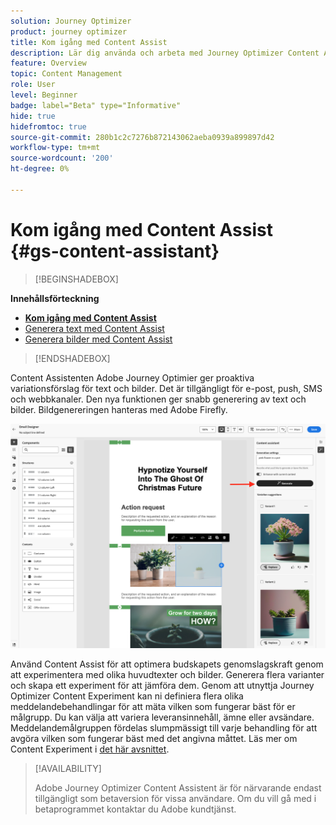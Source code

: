 ```yaml
---
solution: Journey Optimizer
product: journey optimizer
title: Kom igång med Content Assist
description: Lär dig använda och arbeta med Journey Optimizer Content Assist
feature: Overview
topic: Content Management
role: User
level: Beginner
badge: label="Beta" type="Informative"
hide: true
hidefromtoc: true
source-git-commit: 280b1c2c7276b872143062aeba0939a899897d42
workflow-type: tm+mt
source-wordcount: '200'
ht-degree: 0%

---
```


# Kom igång med Content Assist {#gs-content-assistant}

>[!BEGINSHADEBOX]

**Innehållsförteckning**

* **[Kom igång med Content Assist](gs-generative.md)**
* [Generera text med Content Assist](generative-title.md)
* [Generera bilder med Content Assist](generative-image.md)

>[!ENDSHADEBOX]


Content Assistenten Adobe Journey Optimier ger proaktiva variationsförslag för text och bilder. Det är tillgängligt för e-post, push, SMS och webbkanaler. Den nya funktionen ger snabb generering av text och bilder. Bildgenereringen hanteras med Adobe Firefly.

![](assets/image-gen-ai.png)



Använd Content Assist för att optimera budskapets genomslagskraft genom att experimentera med olika huvudtexter och bilder. Generera flera varianter och skapa ett experiment för att jämföra dem. Genom att utnyttja Journey Optimizer Content Experiment kan ni definiera flera olika meddelandebehandlingar för att mäta vilken som fungerar bäst för er målgrupp. Du kan välja att variera leveransinnehåll, ämne eller avsändare. Meddelandemålgruppen fördelas slumpmässigt till varje behandling för att avgöra vilken som fungerar bäst med det angivna måttet. Läs mer om Content Experiment i [det här avsnittet](../campaigns/content-experiment.md).


>[!AVAILABILITY]
>
>Adobe Journey Optimizer Content Assistent är för närvarande endast tillgängligt som betaversion för vissa användare. Om du vill gå med i betaprogrammet kontaktar du Adobe kundtjänst.

